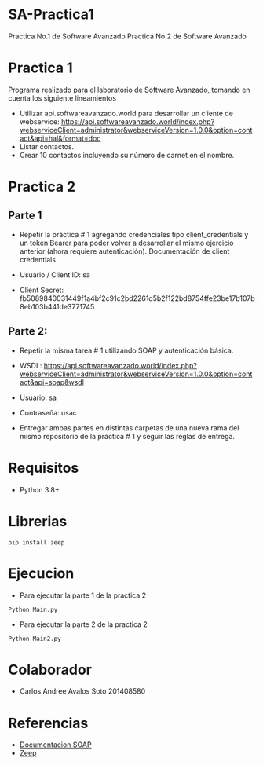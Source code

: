 # SA-Practica1
Practica No.1 de Software Avanzado
Practica No.2 de Software Avanzado

# Practica 1
Programa realizado para el laboratorio de Software Avanzado, tomando en cuenta los siguiente lineamientos
* Utilizar api.softwareavanzado.world para desarrollar un cliente de webservice: https://api.softwareavanzado.world/index.php?webserviceClient=administrator&webserviceVersion=1.0.0&option=contact&api=hal&format=doc
* Listar contactos.
* Crear 10 contactos incluyendo su número de carnet en el nombre.

# Practica 2
## Parte 1
* Repetir la práctica # 1 agregando credenciales tipo client_credentials y un token Bearer para poder volver a desarrollar el mismo ejercicio anterior (ahora requiere autenticación).  Documentación de client credentials.

* Usuario / Client ID: sa
* Client Secret: fb5089840031449f1a4bf2c91c2bd2261d5b2f122bd8754ffe23be17b107b8eb103b441de3771745

## Parte 2:
* Repetir la misma tarea # 1 utilizando SOAP y autenticación básica.

* WSDL:   https://api.softwareavanzado.world/index.php?webserviceClient=administrator&webserviceVersion=1.0.0&option=contact&api=soap&wsdl 
* Usuario: sa
* Contraseña: usac

* Entregar ambas partes en distintas carpetas de una nueva rama del mismo repositorio de la práctica # 1 y seguir las reglas de entrega.


# Requisitos
* Python 3.8+

# Librerias
```
pip install zeep
```

# Ejecucion
* Para ejecutar la parte 1 de la practica 2
```
Python Main.py
```
* Para ejecutar la parte 2 de la practica 2
```
Python Main2.py
```

# Colaborador

* Carlos Andree Avalos Soto 201408580

# Referencias
* [Documentacion SOAP](https://api.softwareavanzado.world/index.php?webserviceClient=administrator&webserviceVersion=1.0.0&option=contact&api=hal&format=doc#delete)
* [Zeep](https://docs.python-zeep.org/en/master/)
